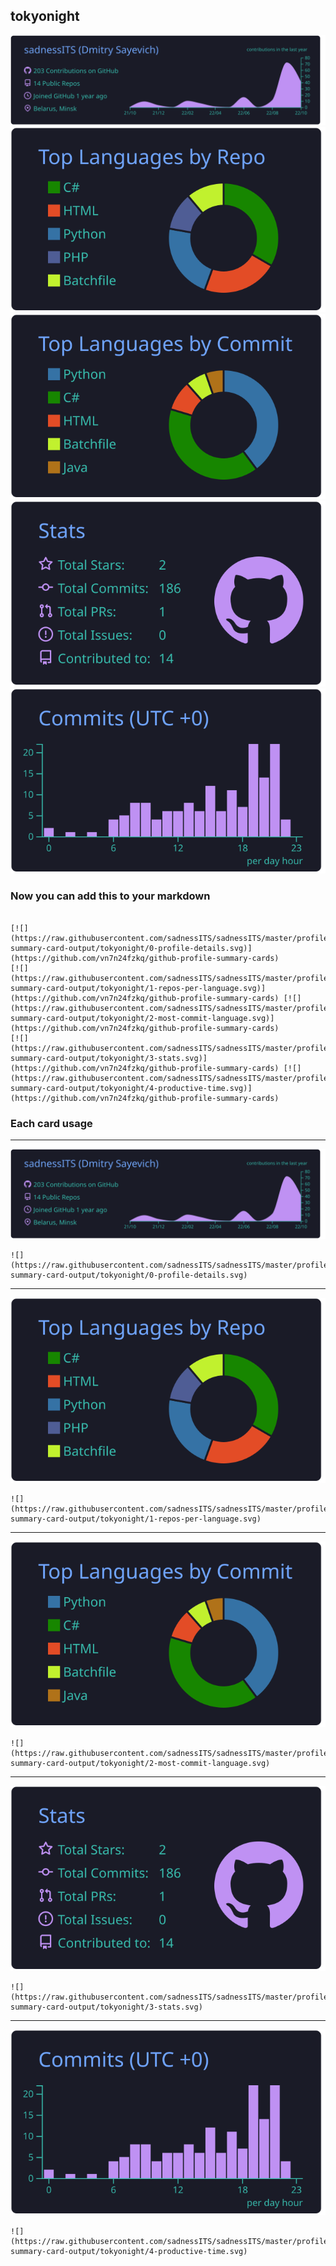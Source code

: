 ## tokyonight

[![](./0-profile-details.svg)](https://github.com/vn7n24fzkq/github-profile-summary-cards)
[![](./1-repos-per-language.svg)](https://github.com/vn7n24fzkq/github-profile-summary-cards) [![](./2-most-commit-language.svg)](https://github.com/vn7n24fzkq/github-profile-summary-cards)
[![](./3-stats.svg)](https://github.com/vn7n24fzkq/github-profile-summary-cards) [![](./4-productive-time.svg)](https://github.com/vn7n24fzkq/github-profile-summary-cards)
### Now you can add this to your markdown
```

[![](https://raw.githubusercontent.com/sadnessITS/sadnessITS/master/profile-summary-card-output/tokyonight/0-profile-details.svg)](https://github.com/vn7n24fzkq/github-profile-summary-cards)
[![](https://raw.githubusercontent.com/sadnessITS/sadnessITS/master/profile-summary-card-output/tokyonight/1-repos-per-language.svg)](https://github.com/vn7n24fzkq/github-profile-summary-cards) [![](https://raw.githubusercontent.com/sadnessITS/sadnessITS/master/profile-summary-card-output/tokyonight/2-most-commit-language.svg)](https://github.com/vn7n24fzkq/github-profile-summary-cards)
[![](https://raw.githubusercontent.com/sadnessITS/sadnessITS/master/profile-summary-card-output/tokyonight/3-stats.svg)](https://github.com/vn7n24fzkq/github-profile-summary-cards) [![](https://raw.githubusercontent.com/sadnessITS/sadnessITS/master/profile-summary-card-output/tokyonight/4-productive-time.svg)](https://github.com/vn7n24fzkq/github-profile-summary-cards)

```

### Each card usage
---

![](./0-profile-details.svg)

```
![](https://raw.githubusercontent.com/sadnessITS/sadnessITS/master/profile-summary-card-output/tokyonight/0-profile-details.svg)
```

    

---

![](./1-repos-per-language.svg)

```
![](https://raw.githubusercontent.com/sadnessITS/sadnessITS/master/profile-summary-card-output/tokyonight/1-repos-per-language.svg)
```

    

---

![](./2-most-commit-language.svg)

```
![](https://raw.githubusercontent.com/sadnessITS/sadnessITS/master/profile-summary-card-output/tokyonight/2-most-commit-language.svg)
```

    

---

![](./3-stats.svg)

```
![](https://raw.githubusercontent.com/sadnessITS/sadnessITS/master/profile-summary-card-output/tokyonight/3-stats.svg)
```

    

---

![](./4-productive-time.svg)

```
![](https://raw.githubusercontent.com/sadnessITS/sadnessITS/master/profile-summary-card-output/tokyonight/4-productive-time.svg)
```

    
